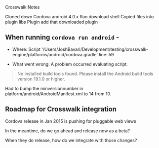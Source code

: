 Crosswalk Notes

Cloned down Cordova android 4.0.x
Ran download shell
Copied files into plugin libs
Plugin add that downloaded plugin


When running `cordova run android` -
-----------------------
* Where:
Script '/Users/JoshBavari/Development/testing/crosswalk-engine/platforms/android/cordova.gradle' line: 59

* What went wrong:
A problem occurred evaluating script.
> No installed build tools found. Please install the Android build tools version 19.1.0 or higher.

Had to bump the minversionnumber in platform/android/AndroidManifest.xml to 14 from 10.




## Roadmap for Crosswalk integration

Cordova release in Jan 2015 is pushing for pluggable web views

In the meantime, do we go ahead and release now as a beta?

When they do release, how do we integrate with those changes?

